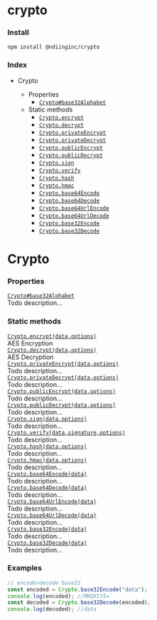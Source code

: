 # crypto


### Install
```
npm install @ndiinginc/crypto
```

### Index
- Crypto

    <!-- properties -->
    - Properties
        - [`Crypto#base32Alphabet`](#astnode100000516)
    <!-- properties -->
    <!-- staticproperties -->
    <!-- staticproperties -->
    <!-- methods -->
    <!-- methods -->
    <!-- staticmethods -->
    - Static methods
        - [`Crypto.encrypt`](#astnode100000011)
        - [`Crypto.decrypt`](#astnode100000068)
        - [`Crypto.privateEncrypt`](#astnode100000125)
        - [`Crypto.privateDecrypt`](#astnode100000164)
        - [`Crypto.publicEncrypt`](#astnode100000203)
        - [`Crypto.publicDecrypt`](#astnode100000242)
        - [`Crypto.sign`](#astnode100000281)
        - [`Crypto.verify`](#astnode100000331)
        - [`Crypto.hash`](#astnode100000383)
        - [`Crypto.hmac`](#astnode100000417)
        - [`Crypto.base64Encode`](#astnode100000456)
        - [`Crypto.base64Decode`](#astnode100000471)
        - [`Crypto.base64UrlEncode`](#astnode100000486)
        - [`Crypto.base64UrlDecode`](#astnode100000501)
        - [`Crypto.base32Encode`](#astnode100000518)
        - [`Crypto.base32Decode`](#astnode100000645)
    <!-- staticmethods -->
    <!-- events -->
    <!-- events -->

# Crypto


<!-- properties -->
### Properties

<div><a href="./docs/astnode100000516.md" name="astnode100000516"><code>Crypto#base32Alphabet</code></a></div>
Todo description...

<!-- properties -->
<!-- staticproperties -->
<!-- staticproperties -->
<!-- methods -->
<!-- methods -->
<!-- staticmethods -->
### Static methods

<div><a href="./docs/astnode100000011.md" name="astnode100000011"><code>Crypto.encrypt(data,options)</code></a></div>
AES Encryption

<div><a href="./docs/astnode100000068.md" name="astnode100000068"><code>Crypto.decrypt(data,options)</code></a></div>
AES Decryption

<div><a href="./docs/astnode100000125.md" name="astnode100000125"><code>Crypto.privateEncrypt(data,options)</code></a></div>
Todo description...

<div><a href="./docs/astnode100000164.md" name="astnode100000164"><code>Crypto.privateDecrypt(data,options)</code></a></div>
Todo description...

<div><a href="./docs/astnode100000203.md" name="astnode100000203"><code>Crypto.publicEncrypt(data,options)</code></a></div>
Todo description...

<div><a href="./docs/astnode100000242.md" name="astnode100000242"><code>Crypto.publicDecrypt(data,options)</code></a></div>
Todo description...

<div><a href="./docs/astnode100000281.md" name="astnode100000281"><code>Crypto.sign(data,options)</code></a></div>
Todo description...

<div><a href="./docs/astnode100000331.md" name="astnode100000331"><code>Crypto.verify(data,signature,options)</code></a></div>
Todo description...

<div><a href="./docs/astnode100000383.md" name="astnode100000383"><code>Crypto.hash(data,options)</code></a></div>
Todo description...

<div><a href="./docs/astnode100000417.md" name="astnode100000417"><code>Crypto.hmac(data,options)</code></a></div>
Todo description...

<div><a href="./docs/astnode100000456.md" name="astnode100000456"><code>Crypto.base64Encode(data)</code></a></div>
Todo description...

<div><a href="./docs/astnode100000471.md" name="astnode100000471"><code>Crypto.base64Decode(data)</code></a></div>
Todo description...

<div><a href="./docs/astnode100000486.md" name="astnode100000486"><code>Crypto.base64UrlEncode(data)</code></a></div>
Todo description...

<div><a href="./docs/astnode100000501.md" name="astnode100000501"><code>Crypto.base64UrlDecode(data)</code></a></div>
Todo description...

<div><a href="./docs/astnode100000518.md" name="astnode100000518"><code>Crypto.base32Encode(data)</code></a></div>
Todo description...

<div><a href="./docs/astnode100000645.md" name="astnode100000645"><code>Crypto.base32Decode(data)</code></a></div>
Todo description...

<!-- staticmethods -->
<!-- events -->
<!-- events -->

<!-- examples -->
### Examples

```js
// encode>decode base32const encoded = Crypto.base32Encode("data");console.log(encoded); //MRQXIYI=const decoded = Crypto.base32Decode(encoded);console.log(decoded); //data
```

<!-- examples -->

